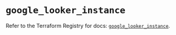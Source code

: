 # `google_looker_instance`

Refer to the Terraform Registry for docs: [`google_looker_instance`](https://registry.terraform.io/providers/hashicorp/google-beta/5.12.0/docs/resources/google_looker_instance).
